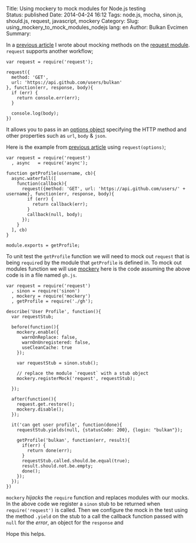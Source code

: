 Title: Using mockery to mock modules for Node.js testing  
Status: published
Date: 2014-04-24 16:12
Tags: node.js, mocha, sinon.js, should.js, request, javascript, mockery
Category:
Slug: using_mockery_to_mock_modules_nodejs
lang: en
Author: Bulkan Evcimen
Summary:


In a [previous article](http://bulkan-evcimen.com/testing_with_mocha_sinon) I wrote about mocking methods on the [request module](https://github.com/mikeal/request).
`request` supports another workflow;

    var request = require('request');

    request({
      method: 'GET',
      url: 'https://api.github.com/users/bulkan'
    }, function(err, response, body){
      if (err) {
        return console.err(err);
      }

      console.log(body);
    })


It allows you to pass in an [options object](https://github.com/mikeal/request#requestoptions-callback) specifying the HTTP method
and other properties such as `url`, `body` & `json`.

Here is the example from [previous article](http://bulkan-evcimen.com/testing_with_mocha_sinon) using `request(options)`;


    var request = require('request')
      , async   = require('async');

    function getProfile(username, cb){
      async.waterfall([
        function(callback){
          request({method: 'GET', url: 'https://api.github.com/users/' + username}, function(err, response, body){
            if (err) {
              return callback(err);
            }
            callback(null, body);
          });
        }
      ], cb)
    }

    module.exports = getProfile;


To unit test the `getProfile` function we will need to mock out `request` that is being `require`d by the module that `getProfile` is defined in.
To mock out  modules function we will use [mockery](https://github.com/mfncooper/mockery) here is the code assuming the above code is in a file named `gh.js`.

    var request = require('request')
      , sinon = require('sinon')
      , mockery = require('mockery')
      , getProfile = require('./gh');

    describe('User Profile', function(){
      var requestStub;

      before(function(){
        mockery.enable({
          warnOnReplace: false,
          warnOnUnregistered: false,
          useCleanCache: true
        });

        var requestStub = sinon.stub();

        // replace the module `request` with a stub object
        mockery.registerMock('request', requestStub);
        
      });

      after(function(){
        request.get.restore();
        mockery.disable();
      });

      it('can get user profile', function(done){
        requestStub.yields(null, {statusCode: 200}, {login: "bulkan"});

        getProfile('bulkan', function(err, result){
          if(err) {
            return done(err);
          }
          requestStub.called.should.be.equal(true);
          result.should.not.be.empty;
          done();
        });
      });
    })


`mockery` _hijacks_ the `require` function and replaces modules with our mocks. In the above code
we register a `sinon` stub to be returned when `require('request')` is called. Then we configure 
the mock in the test using the method `.yield` on the stub to a call the callback
function passed with `null` for the _error_, an object for the `response` and 


Hope this helps.
